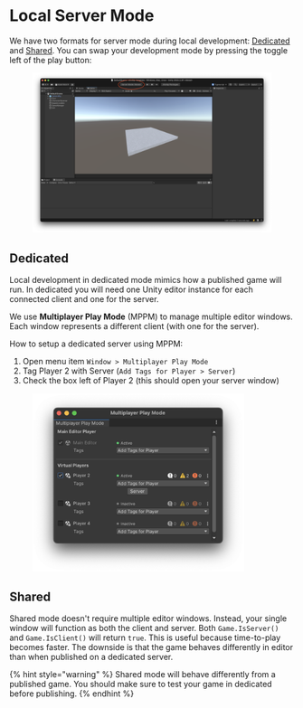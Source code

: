 # Local Server Mode

We have two formats for server mode during local development: [Dedicated](local-server-mode.md#dedicated) and [Shared](local-server-mode.md#shared). You can swap your development mode by pressing the toggle left of the play button:

<figure><img src="../.gitbook/assets/Screenshot 2024-07-03 at 2.41.36 PM.png" alt="" width="563"><figcaption></figcaption></figure>

## Dedicated

Local development in dedicated mode mimics how a published game will run. In dedicated you will need one Unity editor instance for each connected client and one for the server.

We use **Multiplayer Play Mode** (MPPM) to manage multiple editor windows. Each window represents a different client (with one for the server).

How to setup a dedicated server using MPPM:

1. Open menu item `Window > Multiplayer Play Mode`
2. Tag Player 2 with Server (`Add Tags for Player > Server`)
3. Check the box left of Player 2 (this should open your server window)

<figure><img src="../.gitbook/assets/Screenshot 2024-07-03 at 1.56.01 PM (1).png" alt="" width="375"><figcaption></figcaption></figure>

## Shared

Shared mode doesn't require multiple editor windows. Instead, your single window will function as both the client and server. Both `Game.IsServer()` and `Game.IsClient()` will return `true`. This is useful because time-to-play becomes faster. The downside is that the game behaves differently in editor than when published on a dedicated server.&#x20;

{% hint style="warning" %}
Shared mode will behave differently from a published game. You should make sure to test your game in dedicated before publishing.
{% endhint %}
